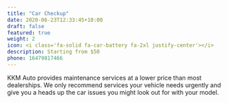 ```yaml
---
title: "Car Checkup"
date: 2020-06-23T12:33:45+10:00
draft: false
featured: true
weight: 2
icon: <i class='fa-solid fa-car-battery fa-2xl justify-center'></i>
description: Starting from $50
phone: 16479817466
---
```


KKM Auto provides maintenance services at a lower price than most dealerships. We only recommend services your vehicle needs urgently and give you a heads up the car issues you might look out for with your model.